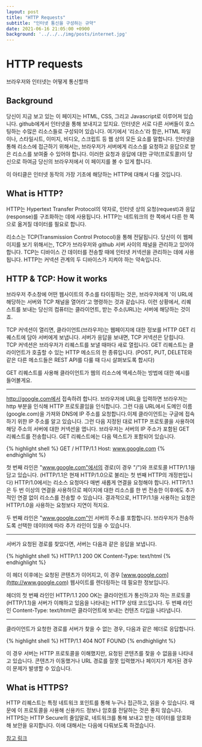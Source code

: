 ```yaml
---
layout: post
title: "HTTP Requests"
subtitle: "인터넷 통신을 구성하는 규약"
date: 2021-06-16 21:05:00 +0900
background: '../../../img/posts/internet.jpg'
---
```

# HTTP requests

브라우저와 인터넷는 어떻게 통신할까
## Background

당신이 지금 보고 있는 이 페이지는 HTML, CSS, 그리고 Javascript로 이루어져 있습니다. github에게서 인터넷을 통해 보내지고 있지요. 인터넷은 서로 다른 서버들이 호스팅하는 수많은 리소스들로 구성되어 있습니다. 여기에서 '리소스'라 함은, HTML 파일이나, 스타일시트, 이미지, 비디오, 스크립트 등 웹 상의 모든 요소를 말합니다. 인터넷을 통해 리소스에 접근하기 위해서는, 브라우저가 서버에게 리소스를 요청하고 응답으로 받은 리소스를 보여줄 수 있어야 합니다. 이러한 요청과 응답에 대한 규약(프로토콜)이 당신으로 하여금 당신의 브라우저에서 이 페이지를 볼 수 있게 합니다.

이 아티클은 인터넷 동작의 가장 기초에 해당하는 HTTP에 대해서 다룰 것입니다.

## What is HTTP?

HTTP는 Hypertext Transfer Protocol의 약자로, 인터넷 상의 요청(request)과 응답(response)를 구조화하는 데에 사용됩니다. HTTP는 네트워크의 한 쪽에서 다른 한 쪽으로 옮겨질 데이터를 필요로 합니다.

리소스는 TCP(Transmission Control Protocol)을 통해 전달됩니다. 당신이 이 웹페이지를 보기 위해서는, TCP가 브라우저와 github 서버 사이의 채널을 관리하고 있어야 합니다. TCP는 디바이스 간 데이터를 전송할 때에 인터넷 커넥션을 관리하는 데에 사용됩니다. HTTP는 커넥션 관계의 두 디바이스가 지켜야 하는 약속입니다.

## HTTP & TCP: How it works

브라우저 주소창에 어떤 웹사이트의 주소를 타이핑하는 것은, 브라우저에게 '이 URL에 해당하는 서버와 TCP 채널을 열어라'고 명령하는 것과 같습니다. 이런 상황에서, 리퀘스트를 보내는 당신의 컴퓨터는 클라이언트, 받는 주소(URL)는 서버에 해당하는 것이죠.

TCP 커넥션이 열리면, 클라이언트(브라우저)는 웹페이지에 대한 정보를 HTTP GET 리퀘스트에 담아 서버에게 보냅니다. 서버가 응답을 보내면, TCP 커넥션은 닫힙니다. TCP 커넥션은 브라우저가 리퀘스트를 보낼 때마다 새로 열립니다. GET 리퀘스트는 클라이언트가 호출할 수 있는 HTTP 메소드의 한 종류입니다. (POST, PUT, DELETE와 같은 다른 메소드들은 REST API를 다룰 때 다시 살펴보도록 합시다)

GET 리퀘스트를 사용해 클라이언트가 웹의 리소스에 액세스하는 방법에 대한 예시를 들어볼게요.

---

http://google.com에서 접속하려 합니다. 브라우저에 URL을 입력하면 브라우저는 http 부분을 인식해 HTTP 프로토콜임을 인식합니다. 그런 다음 URL에서 도메인 이름(google.com)을 가져와 DNS에 IP 주소를 요청합니다.이제 클라이언트는 구글에 접속하기 위한 IP 주소를 알고 있습니다. 그런 다음 지정된 대로 HTTP 프로토콜을 사용하여 해당 주소의 서버에 대한 커넥션을 엽니다. 브라우저는 서버의 IP 주소가 포함된 GET 리퀘스트를 전송합니다. GET 리퀘스트에는 다음 텍스트가 포함되어 있습니다.

{% highlight shell %}
GET / HTTP/1.1
Host: www.google.com
{% endhighlight %}

첫 번째 라인은 "www.google.com"에서의 경로(이 경우 "/")와 프로토콜 HTTP/1.1을 담고 있습니다. (HTTP/1.1은 현재 HTTP/1.0으로 불리는 첫 번째 HTTP의 개정판입니다) HTTP/1.0에서는 리소스 요청마다 매번 새롭게 연결을 요청해야 합니다. HTTP/1.1은 두 번 이상의 연결을 사용하므로 페이지에 대한 리소스를 한 번 전송한 이후에도 추가적인 연결 없이 리소스를 전송할 수 있습니다. 결과적으로, HTTP/1.1을 사용하는 요청은 HTTP/1.0을 사용하는 요청보다 지연이 적지요.

두 번째 라인은 "www.google.com"인 서버의 주소를 포함합니다. 브라우저가 전송하도록 선택한 데이터에 따라 추가 라인이 있을 수 있습니다.

---

서버가 요청된 경로를 찾았다면, 서버는 다음과 같은 응답을 보냅니다.

{% highlight shell %}
HTTP/1.1 200 OK
Content-Type: text/html
{% endhighlight %}

이 헤더 이후에는 요청된 콘텐츠가 이어지고, 이 경우 [www.google.com](http://www.google.com) 웹사이트를 렌더링하는 데 필요한 정보입니다.

헤더의 첫 번째 라인인 HTTP/1.1 200 OK는 클라이언트가 통신하고자 하는 프로토콜(HTTP/1.1)을 서버가 이해하고 있음을 나타내는 HTTP 상태 코드입니다. 두 번째 라인인 Content-Type: text/html은 클라이언트에 보내는 컨텐츠 타입을 나타냅니다.

---

클라이언트가 요청한 경로를 서버가 찾을 수 없는 경우, 다음과 같은 헤더로 응답합니다.

{% highlight shell %}
HTTP/1.1 404 NOT FOUND
{% endhighlight %}

이 경우 서버는 HTTP 프로토콜을 이해했지만, 요청된 콘텐츠를 찾을 수 없음을 나타내고 있습니다. 콘텐츠가 이동했거나 URL 경로를 잘못 입력했거나 페이지가 제거된 경우 이 문제가 발생할 수 있습니다. 

## What is HTTPS?

HTTP 리퀘스트는 특정 네트워크 포인트를 통해 누구나 접근하고, 읽을 수 있습니다. 때문에 이 프로토콜을 사용해 신용카드 정보나 암호를 전달하는 것은 좋지 않습니다. HTTPS는 HTTP Secure의 줄임말로, 네트워크를 통해 보내고 받는 데이터를 암호화해 보안을 유지합니다. 이에 대해서는 다음에 다뤄보도록 하겠습니다.


[참고 링크](https://developer.mozilla.org/en-US/docs/Web/HTTP)